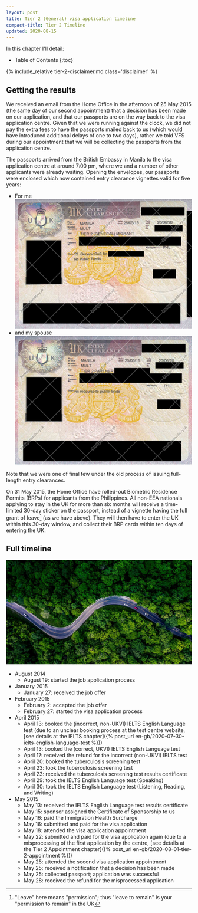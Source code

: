 ```yaml
---
layout: post
title: Tier 2 (General) visa application timeline
compact-title: Tier 2 Timeline
updated: 2020-08-15
---
```


In this chapter I'll detail:

* Table of Contents
{:toc}

{% include_relative tier-2-disclaimer.md class='disclaimer' %}

## Getting the results
We received an email from the Home Office in the afternoon of 25 May 2015 (the same day of our second appointment) that a decision has been made on our application, and that our passports are on the way back to the visa application centre. Given that we were running against the clock, we did not pay the extra fees to have the passports mailed back to us (which would have introduced additional delays of one to two days), rather we told VFS during our appointment that we will be collecting the passports from the application centre.

The passports arrived from the British Embassy in Manila to the visa application centre at around 7:00 pm, where we and a number of other applicants were already waiting. Opening the envelopes, our passports were enclosed which now contained entry clearance vignettes valid for five years:

* For me
    ![Tier 2 (General) Entry Clearance Vignette, main applicant](/assets/tier-2-entry-clearance-vignette-main-applicant.jpg)
* and my spouse
    ![Tier 2 (General) Entry Clearance Vignette, dependant](/assets/tier-2-entry-clearance-vignette-dependant.jpg)

Note that we were one of final few under the old process of issuing full-length entry clearances.

On 31 May 2015, the Home Office have rolled-out Biometric Residence Permits (BRPs) for applicants from the Philippines. All non-EEA nationals applying to stay in the UK for more than six months will receive a time-limited 30-day sticker on the passport, instead of a vignette having the full grant of leave[^leave] (as we have above). They will then have to enter the UK within this 30-day window, and collect their BRP cards within ten days of entering the UK.

[^leave]: "Leave" here means "permission"; thus "leave to remain" is your "permission to remain" in the UK

## Full timeline
![](/assets/tier-2-journey.jpg)

* August 2014
    * August 19: started the job application process
* January 2015
    * January 27: received the job offer
* February 2015
    * February 2: accepted the job offer
    * February 27: started the visa application process
* April 2015
    * April 13: booked the (incorrect, non-UKVI) IELTS English Language test (due to an unclear booking process at the test centre website, [see details at the IELTS chapter]({% post_url en-gb/2020-07-30-ielts-english-language-test %}))
    * April 13: booked the (correct, UKVI) IELTS English Language test
    * April 17: received the refund for the incorrect (non-UKVI) IELTS test
    * April 20: booked the tuberculosis screening test
    * April 23: took the tuberculosis screening test
    * April 23: received the tuberculosis screening test results certificate
    * April 29: took the IELTS English Language test (Speaking)
    * April 30: took the IELTS English Language test (Listening, Reading, and Writing)
* May 2015
    * May 13: received the IELTS English Language test results certificate
    * May 15: sponsor assigned the Certificate of Sponsorship to us
    * May 16: paid the Immigration Health Surcharge
    * May 16: submitted and paid for the visa application
    * May 18: attended the visa application appointment
    * May 22: submitted and paid for the visa application again (due to a misprocessing of the first application by the centre, [see details at the Tier 2 Appointment chapter]({% post_url en-gb/2020-08-01-tier-2-appointment %}))
    * May 25: attended the second visa application appointment
    * May 25: received a notification that a decision has been made
    * May 25: collected passport; application was successful
    * May 28: received the refund for the misprocessed application